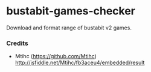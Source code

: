 # bustabit-games-checker

Download and format range of bustabit v2 games.

### Credits

* Mtihc (https://github.com/Mtihc) http://jsfiddle.net/Mtihc/fb3aceu4/embedded/result
